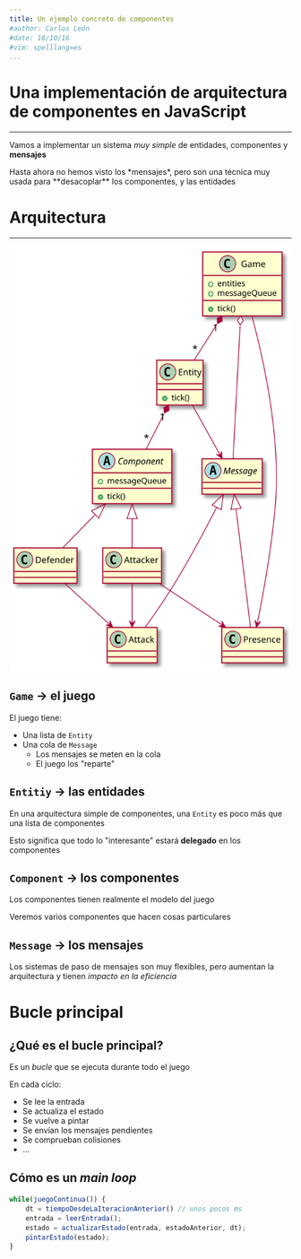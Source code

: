 ```yaml
---
title: Un ejemplo concreto de componentes
#author: Carlos León
#date: 18/10/16
#vim: spelllang=es
...
```


# Una implementación de arquitectura de componentes en JavaScript

---

Vamos a implementar un sistema *muy simple* de entidades, componentes y
**mensajes**

<p class="fragment">Hasta ahora no hemos visto los *mensajes*, pero son una
técnica muy usada para **desacoplar** los componentes, y las entidades</p>


# Arquitectura

---

![Diagrama UML de la arquitectura](imgs/arquitectura.pu.svg)


## `Game` → el juego

El juego tiene:

- Una lista de `Entity`
- Una cola de `Message`
    - Los mensajes se meten en la cola
    - El juego los "reparte"


## `Entitiy` → las entidades

En una arquitectura simple de componentes, una `Entity` es poco más que una
lista de componentes 

Esto significa que todo lo "interesante" estará **delegado** en los componentes


## `Component` → los componentes

Los componentes tienen realmente el modelo del juego

Veremos varios componentes que hacen cosas particulares


## `Message` → los mensajes

Los sistemas de paso de mensajes son muy flexibles, pero aumentan la
arquitectura y tienen *impacto en la eficiencia*

# Bucle principal

## ¿Qué es el bucle principal?

Es un *bucle* que se ejecuta durante todo el juego

En cada ciclo:

- Se lee la entrada
- Se actualiza el estado
- Se vuelve a pintar
- Se envían los mensajes pendientes
- Se comprueban colisiones
- ...

## Cómo es un *main loop*

```js
while(juegoContinua()) {
    dt = tiempoDesdeLaIteracionAnterior() // unos pocos ms
    entrada = leerEntrada();
    estado = actualizarEstado(entrada, estadoAnterior, dt);
    pintarEstado(estado);
}
```

